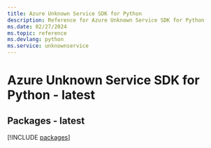 ```yaml
---
title: Azure Unknown Service SDK for Python
description: Reference for Azure Unknown Service SDK for Python
ms.date: 02/27/2024
ms.topic: reference
ms.devlang: python
ms.service: unknownservice
---
```

# Azure Unknown Service SDK for Python - latest
## Packages - latest
[!INCLUDE [packages](unknown-service-index.md)]